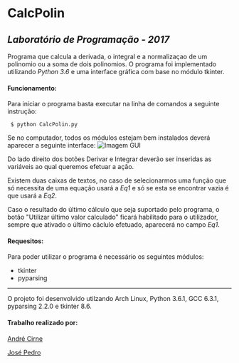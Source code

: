 # CalcPolin
## *Laboratório de Programação - 2017*

Programa que calcula a derivada, o integral e a normalizaçao de um polinomio ou a soma de dois polinomios.
O programa foi implementado utilizando *Python 3.6* e uma interface gráfica com base no módulo tkinter.

#### Funcionamento:
Para iniciar o programa basta executar na linha de comandos a seguinte instrução:
```
 $ python CalcPolin.py
```
Se no computador, todos os módulos estejam bem instalados deverá aparecer a seguinte interface:
![Imagem GUI](http://storage2.static.itmages.com/i/17/0513/h_1494702185_6641697_6c1c628bf5.png)

Do lado direito dos botões Derivar e Integrar deverão ser inseridas as variáveis ao qual queremos efetuar a ação.

Existem duas caixas de textos, no caso de selecionarmos uma função que só necessita de uma equação usará a *Eq1* e só se esta se encontrar vazia é que usará a *Eq2*.

Caso o resultado do último cálculo que seja suportado pelo programa, o botão "Utilizar último valor calculado" ficará habilitado para o utilizador, sempre que ativado o último cáclulo efetuado, aparecerá no campo *Eq1*.



#### Requesitos:
Para poder utilizar o programa é necessário os seguintes módulos:
* tkinter
* pyparsing
----
O projeto foi desenvolvido utilzando Arch Linux, Python 3.6.1, GCC 6.3.1, pyparsing 2.2.0 e tkinter 8.6.

#### Trabalho realizado por:

[André Cirne](https://sigarra.up.pt/fcup/pt/fest_geral.cursos_list?pv_num_unico=201505860)

[José Pedro](https://sigarra.up.pt/fcup/pt/fest_geral.cursos_list?pv_num_unico=201503443)
